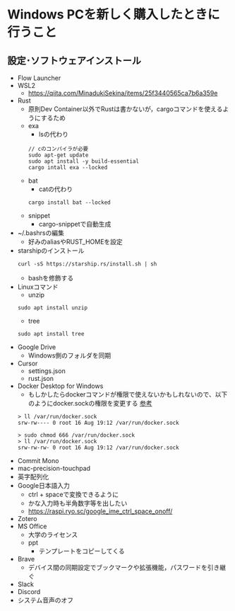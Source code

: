# Windows PCを新しく購入したときに行うこと
## 設定･ソフトウェアインストール
- Flow Launcher
- WSL2
    - https://qiita.com/MinadukiSekina/items/25f3440565ca7b6a359e
- Rust
    - 原則Dev Container以外でRustは書かないが，cargoコマンドを使えるようにするため
    - exa
        - lsの代わり
        ```
        // cのコンパイラが必要
        sudo apt-get update
        sudo apt install -y build-essential
        cargo intall exa --locked
        ```
    - bat
        - catの代わり
        ```
        cargo install bat --locked
        ```
    - snippet
        - cargo-snippetで自動生成
- ~/.bashrsの編集
    - 好みのaliasやRUST_HOMEを設定
- starshipのインストール
    ```
    curl -sS https://starship.rs/install.sh | sh
    ```
    - bashを修飾する
- Linuxコマンド
    - unzip 
    ```
    sudo apt install unzip
    ```
    - tree
    ```
    sudo apt install tree
    ```
- Google Drive
    - Windows側のフォルダを同期
- Cursor
    - settings.json
    - rust.json
- Docker Desktop for Windows
    - もしかしたらdockerコマンドが権限で使えないかもしれないので、以下のようにdocker.sockの権限を変更する [参考](https://qiita.com/Nw3965/items/8e75da0012cb7a451cc2)
    ```
    > ll /var/run/docker.sock
    srw-rw---- 0 root 16 Aug 19:12 /var/run/docker.sock

    > sudo chmod 666 /var/run/docker.sock
    > ll /var/run/docker.sock
    srw-rw-rw- 0 root 16 Aug 19:12 /var/run/docker.sock
    ```
- Commit Mono
- mac-precision-touchpad
- 英字配列化
- Google日本語入力
    - ctrl + spaceで変換できるように
    - かな入力時も半角数字等を出したい
    - https://raspi.ryo.sc/google_ime_ctrl_space_onoff/
- Zotero
- MS Office
    - 大学のライセンス
    - ppt
        - テンプレートをコピーしてくる
- Brave
    - デバイス間の同期設定でブックマークや拡張機能，パスワードを引き継ぐ
- Slack
- Discord
- システム音声のオフ